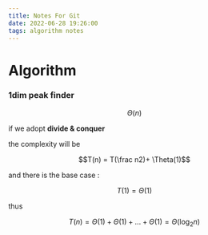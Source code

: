 ```yaml
---
title: Notes For Git
date: 2022-06-28 19:26:00
tags: algorithm notes
---
```


# Algorithm

### 1dim peak finder

$$\Theta (n)  $$ 

if we adopt **divide & conquer** 

the complexity will be 

$$T(n) = T(\frac n2)+ \Theta(1)$$

and there is the base case :

$$T(1)=\Theta(1)$$

thus 

$$
T(n)= \Theta(1) +\Theta(1)+...+\Theta(1)
	= \Theta(\log _{2} n)
$$

